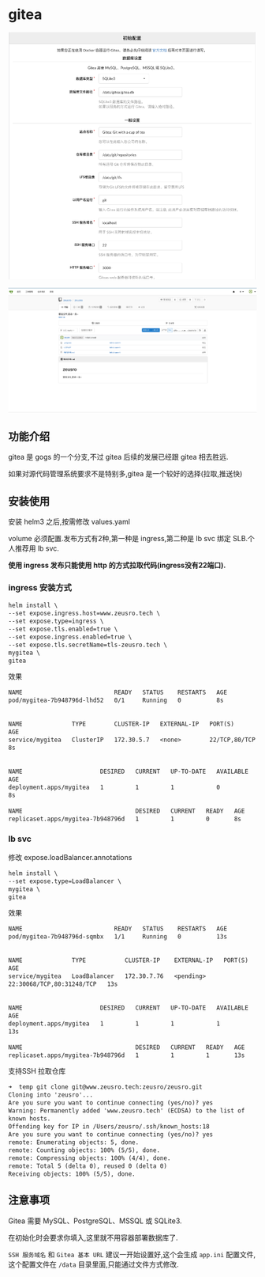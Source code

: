 # gitea

![img](1.png)

![img](2.png)

## 功能介绍

gitea 是 gogs 的一个分支,不过 gitea 后续的发展已经跟 gitea 相去胜远.

如果对源代码管理系统要求不是特别多,gitea 是一个较好的选择(拉取,推送快)

## 安装使用

安装 helm3 之后,按需修改 values.yaml

volume 必须配置.发布方式有2种,第一种是 ingress,第二种是 lb svc 绑定 SLB.个人推荐用 lb svc.

**使用 ingress 发布只能使用 http 的方式拉取代码(ingress没有22端口).**

### ingress 安装方式

```
helm install \
--set expose.ingress.host=www.zeusro.tech \
--set expose.type=ingress \
--set expose.tls.enabled=true \
--set expose.ingress.enabled=true \
--set expose.tls.secretName=tls-zeusro.tech \
mygitea \
gitea
```

效果

```
NAME                          READY   STATUS    RESTARTS   AGE
pod/mygitea-7b948796d-lhd52   0/1     Running   0          8s


NAME              TYPE        CLUSTER-IP   EXTERNAL-IP   PORT(S)         AGE
service/mygitea   ClusterIP   172.30.5.7   <none>        22/TCP,80/TCP   8s


NAME                      DESIRED   CURRENT   UP-TO-DATE   AVAILABLE   AGE
deployment.apps/mygitea   1         1         1            0           8s

NAME                                DESIRED   CURRENT   READY   AGE
replicaset.apps/mygitea-7b948796d   1         1         0       8s
```

### lb svc

修改
expose.loadBalancer.annotations

```
helm install \
--set expose.type=LoadBalancer \
mygitea \
gitea
```

效果

```
NAME                          READY   STATUS    RESTARTS   AGE
pod/mygitea-7b948796d-sqmbx   1/1     Running   0          13s


NAME              TYPE           CLUSTER-IP    EXTERNAL-IP   PORT(S)                     AGE
service/mygitea   LoadBalancer   172.30.7.76   <pending>     22:30068/TCP,80:31248/TCP   13s


NAME                      DESIRED   CURRENT   UP-TO-DATE   AVAILABLE   AGE
deployment.apps/mygitea   1         1         1            1           13s

NAME                                DESIRED   CURRENT   READY   AGE
replicaset.apps/mygitea-7b948796d   1         1         1       13s
```

支持SSH 拉取仓库

```
➜  temp git clone git@www.zeusro.tech:zeusro/zeusro.git
Cloning into 'zeusro'...
Are you sure you want to continue connecting (yes/no)? yes
Warning: Permanently added 'www.zeusro.tech' (ECDSA) to the list of known hosts.
Offending key for IP in /Users/zeusro/.ssh/known_hosts:18
Are you sure you want to continue connecting (yes/no)? yes
remote: Enumerating objects: 5, done.
remote: Counting objects: 100% (5/5), done.
remote: Compressing objects: 100% (4/4), done.
remote: Total 5 (delta 0), reused 0 (delta 0)
Receiving objects: 100% (5/5), done.
```

## 注意事项

Gitea 需要 MySQL、PostgreSQL、MSSQL 或 SQLite3.

在初始化时会要求你填入,这里就不用容器部署数据库了.

`SSH 服务域名` 和 `Gitea 基本 URL` 建议一开始设置好,这个会生成 `app.ini` 配置文件,这个配置文件在 `/data` 目录里面,只能通过文件方式修改.
